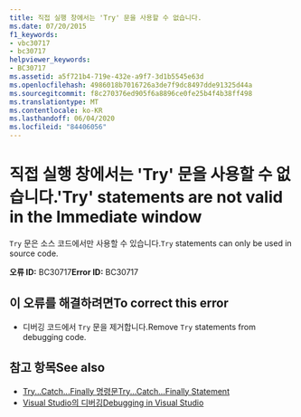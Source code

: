 ```yaml
---
title: 직접 실행 창에서는 'Try' 문을 사용할 수 없습니다.
ms.date: 07/20/2015
f1_keywords:
- vbc30717
- bc30717
helpviewer_keywords:
- BC30717
ms.assetid: a5f721b4-719e-432e-a9f7-3d1b5545e63d
ms.openlocfilehash: 4986018b7016726a3de7f9dc8497dde91325d44a
ms.sourcegitcommit: f8c270376ed905f6a8896ce0fe25b4f4b38ff498
ms.translationtype: MT
ms.contentlocale: ko-KR
ms.lasthandoff: 06/04/2020
ms.locfileid: "84406056"
---
```

# <a name="try-statements-are-not-valid-in-the-immediate-window"></a><span data-ttu-id="5dfc3-102">직접 실행 창에서는 'Try' 문을 사용할 수 없습니다.</span><span class="sxs-lookup"><span data-stu-id="5dfc3-102">'Try' statements are not valid in the Immediate window</span></span>
<span data-ttu-id="5dfc3-103">`Try` 문은 소스 코드에서만 사용할 수 있습니다.</span><span class="sxs-lookup"><span data-stu-id="5dfc3-103">`Try` statements can only be used in source code.</span></span>  
  
 <span data-ttu-id="5dfc3-104">**오류 ID:** BC30717</span><span class="sxs-lookup"><span data-stu-id="5dfc3-104">**Error ID:** BC30717</span></span>  
  
## <a name="to-correct-this-error"></a><span data-ttu-id="5dfc3-105">이 오류를 해결하려면</span><span class="sxs-lookup"><span data-stu-id="5dfc3-105">To correct this error</span></span>  
  
- <span data-ttu-id="5dfc3-106">디버깅 코드에서 `Try` 문을 제거합니다.</span><span class="sxs-lookup"><span data-stu-id="5dfc3-106">Remove `Try` statements from debugging code.</span></span>  
  
## <a name="see-also"></a><span data-ttu-id="5dfc3-107">참고 항목</span><span class="sxs-lookup"><span data-stu-id="5dfc3-107">See also</span></span>

- [<span data-ttu-id="5dfc3-108">Try...Catch...Finally 명령문</span><span class="sxs-lookup"><span data-stu-id="5dfc3-108">Try...Catch...Finally Statement</span></span>](../language-reference/statements/try-catch-finally-statement.md)
- [<span data-ttu-id="5dfc3-109">Visual Studio의 디버깅</span><span class="sxs-lookup"><span data-stu-id="5dfc3-109">Debugging in Visual Studio</span></span>](/visualstudio/debugger/debugger-feature-tour)
